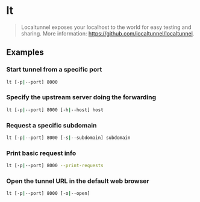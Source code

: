 # lt

> Localtunnel exposes your localhost to the world for easy testing and sharing. More information: <https://github.com/localtunnel/localtunnel>.

## Examples

### Start tunnel from a specific port

```bash
lt [-p|--port] 8000
```

### Specify the upstream server doing the forwarding

```bash
lt [-p|--port] 8000 [-h|--host] host
```

### Request a specific subdomain

```bash
lt [-p|--port] 8000 [-s|--subdomain] subdomain
```

### Print basic request info

```bash
lt [-p|--port] 8000 --print-requests
```

### Open the tunnel URL in the default web browser

```bash
lt [-p|--port] 8000 [-o|--open]
```
